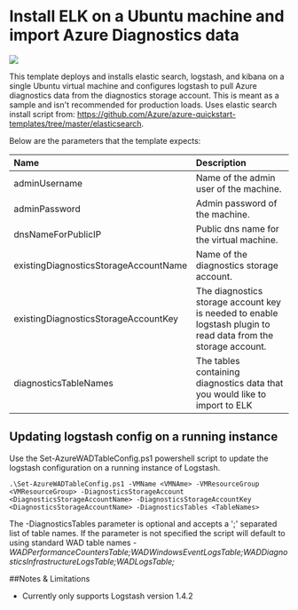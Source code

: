 # Install ELK on a Ubuntu machine and import Azure Diagnostics data 

<a href="https://portal.azure.com/#create/Microsoft.Template/uri/https%3A%2F%2Fraw.githubusercontent.com%2Fsbtron%2Fsemantic-logging%2Felk%2FELK%2FAzureRM%2Felk-simple-on-ubuntu%2Fazuredeploy.json" target="_blank">
    <img src="http://azuredeploy.net/deploybutton.png"/>
</a>

This template deploys and installs elastic search, logstash, and kibana on a single Ubuntu virtual machine and configures logstash to pull Azure diagnostics data from the diagnostics storage account. 
This is meant as a sample and isn't recommended for production loads. 
Uses elastic search install script from: https://github.com/Azure/azure-quickstart-templates/tree/master/elasticsearch.

Below are the parameters that the template expects:

|Name   |Description    |
|:---   |:---|
|adminUsername  |Name of the admin user of the machine. |
|adminPassword  |Admin password of the machine. |
|dnsNameForPublicIP |Public dns name for the virtual machine.   |
|existingDiagnosticsStorageAccountName  |Name of the diagnostics storage account.    |
|existingDiagnosticsStorageAccountKey  | The diagnostics storage account key is needed to enable logstash plugin to read data from the storage account. 
|diagnosticsTableNames    |The tables containing diagnostics data that you would like to import to ELK  |

## Updating logstash config on a running instance
Use the Set-AzureWADTableConfig.ps1 powershell script to update the logstash configuration on a running instance of Logstash.

	.\Set-AzureWADTableConfig.ps1 -VMName <VMNAme> -VMResourceGroup <VMResourceGroup> -DiagnosticsStorageAccount <DiagnosticsStorageAccountName> -DiagnosticsStorageAccountKey <DiagnosticsStorageAccountName> -DiagnosticsTables <TableNames>

The -DiagnosticsTables parameter is optional and accepts a ';' separated list of table names. If the parameter is not specified the script will default to using standard WAD table names - *WADPerformanceCountersTable;WADWindowsEventLogsTable;WADDiagnosticsInfrastructureLogsTable;WADLogsTable;*

##Notes & Limitations
- Currently only supports Logstash version 1.4.2


